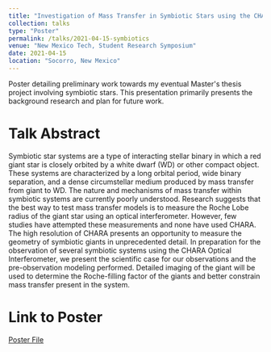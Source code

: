 ```yaml
---
title: "Investigation of Mass Transfer in Symbiotic Stars using the CHARA Optical Interferometry Array"
collection: talks
type: "Poster"
permalink: /talks/2021-04-15-symbiotics
venue: "New Mexico Tech, Student Research Symposium"
date: 2021-04-15
location: "Socorro, New Mexico"
---
```


Poster detailing preliminary work towards my eventual Master's thesis project involving symbiotic stars. This presentation primarily presents the background research and plan for future work.

Talk Abstract
=====

Symbiotic star systems are a type of interacting stellar binary in which a red giant star is closely orbited by a white dwarf (WD) or other compact object. These systems are characterized by a long orbital period, wide binary separation, and a dense circumstellar medium produced by mass transfer from giant to WD. The nature and mechanisms of mass transfer within symbiotic systems are currently poorly understood. Research suggests that the best way to test mass transfer models is to measure the Roche Lobe radius of the giant star using an optical interferometer. However, few studies have attempted these measurements and none have used CHARA. The high resolution of CHARA presents an opportunity to measure the geometry of symbiotic giants in unprecedented detail. In preparation for the observation of several symbiotic systems using the CHARA Optical Interferometer, we present the scientific case for our observations and the pre-observation modeling performed. Detailed imaging of the giant will be used to determine the Roche-filling factor of the giants and better constrain mass transfer present in the system.

Link to Poster
====

[Poster File](/files/)
